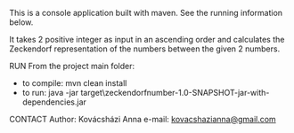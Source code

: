 This is a console application built with maven. See the running information below.

It takes 2 positive integer as input in an ascending order and calculates
the Zeckendorf representation of the numbers between the given 2 numbers.

RUN
From the project main folder:

- to compile: mvn clean install
- to run: java -jar target\zeckendorfnumber-1.0-SNAPSHOT-jar-with-dependencies.jar

CONTACT
Author: Kovácsházi Anna
e-mail: kovacshazianna@gmail.com